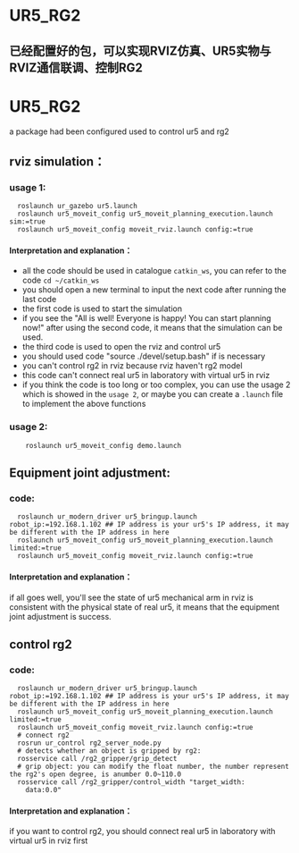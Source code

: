 # UR5_RG2
已经配置好的包，可以实现RVIZ仿真、UR5实物与RVIZ通信联调、控制RG2
------



# UR5_RG2
a package had been configured used to control ur5 and rg2
## rviz simulation：
### usage 1:
```
  roslaunch ur_gazebo ur5.launch  
  roslaunch ur5_moveit_config ur5_moveit_planning_execution.launch sim:=true  
  roslaunch ur5_moveit_config moveit_rviz.launch config:=true  
```
#### Interpretation and explanation：
- all the code should be used in catalogue `catkin_ws`, you can refer to the code `cd ~/catkin_ws`  
- you should open a new terminal to input the next code after running the last code  
- the first code is used to start the simulation  
- if you see the "All is well! Everyone is happy! You can start planning now!" after using the second code, it means that the simulation can be used.  
- the third code is used to open the rviz and control ur5  
- you should used code "source ./devel/setup.bash" if is necessary  
- you can't control rg2 in rviz because rviz haven't rg2 model  
- this code can't connect real ur5 in laboratory with virtual ur5 in rviz  
- if you think the code is too long or too complex, you can use the usage 2 which is showed in the `usage 2`, or maybe you can create a `.launch` file to implement the above functions
### usage 2:
```
    roslaunch ur5_moveit_config demo.launch
```
## Equipment joint adjustment:
### code:
```
  roslaunch ur_modern_driver ur5_bringup.launch robot_ip:=192.168.1.102 ## IP address is your ur5's IP address, it may be different with the IP address in here
  roslaunch ur5_moveit_config ur5_moveit_planning_execution.launch limited:=true  
  roslaunch ur5_moveit_config moveit_rviz.launch config:=true  
```
#### Interpretation and explanation：
if all goes well, you'll see the state of ur5 mechanical arm in rviz is consistent with the physical state of real ur5, it means that the equipment joint adjustment is success.
## control rg2
### code:
```
  roslaunch ur_modern_driver ur5_bringup.launch robot_ip:=192.168.1.102 ## IP address is your ur5's IP address, it may be different with the IP address in here
  roslaunch ur5_moveit_config ur5_moveit_planning_execution.launch limited:=true  
  roslaunch ur5_moveit_config moveit_rviz.launch config:=true  
  # connect rg2  
  rosrun ur_control rg2_server_node.py  
  # detects whether an object is gripped by rg2:  
  rosservice call /rg2_gripper/grip_detect  
  # grip object: you can modify the float number, the number represent the rg2's open degree, is anumber 0.0~110.0  
  rosservice call /rg2_gripper/control_width "target_width:  
    data:0.0"
```
#### Interpretation and explanation：
if you want to control rg2, you should connect real ur5 in laboratory with virtual ur5 in rviz first
